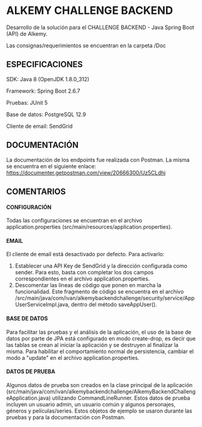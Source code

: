 # ALKEMY CHALLENGE BACKEND

Desarrollo de la solución para el CHALLENGE BACKEND - Java Spring Boot (API) de Alkemy.

Las consignas/requerimientos se encuentran en la carpeta /Doc

## ESPECIFICACIONES

SDK: Java 8 (OpenJDK 1.8.0_312)

Framework: Spring Boot 2.6.7

Pruebas: JUnit 5

Base de datos: PostgreSQL 12.9

Cliente de email: SendGrid

## DOCUMENTACIÓN

La documentación de los endpoints fue realizada con Postman. La misma se encuentra en el siguiente enlace: https://documenter.getpostman.com/view/20666300/Uz5CLdhj

## COMENTARIOS

#### CONFIGURACIÓN

Todas las configuraciones se encuentran en el archivo application.properties (src/main/resources/application.properties).

#### EMAIL

El cliente de email está desactivado por defecto. Para activarlo:

1) Establecer una API Key de SendGrid y la dirección configurada como sender. Para esto, basta con completar los dos campos correspondientes en el archivo application.properties.
2) Descomentar las líneas de código que ponen en marcha la funcionalidad. Este fragmento de código se encuentra en el archivo /src/main/java/com/ivan/alkemybackendchallenge/security/service/AppUserServiceImpl.java, dentro del método saveAppUser().

#### BASE DE DATOS

Para facilitar las pruebas y el análisis de la aplicación, el uso de la base de datos por parte de JPA está configurado en modo create-drop, es decir que las tablas se crean al iniciar la aplicación y se destruyen al finalizar la misma. Para habilitar el comportamiento normal de persistencia, cambiar el modo a "update" en el archivo application.properties.

#### DATOS DE PRUEBA

Algunos datos de prueba son creados en la clase principal de la aplicación (src/main/java/com/ivan/alkemybackendchallenge/AlkemyBackendChallengeApplication.java) utilizando CommandLineRunner. Estos datos de prueba incluyen un usuario admin, un usuario común y algunos personajes, géneros y películas/series. Estos objetos de ejemplo se usaron durante las pruebas y para la documentación con Postman.

